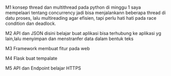 M1 konsep thread dan multithread pada python
di minggu 1 saya mempelaari tentang concurrency jadi bisa menjalankann beberapa thread di datu proses, lalu multireading agar efisien, tapi perlu hati hati pada race condition dan deadlock.

M2 API dan JSON
disini belajar buat aplikasi bisa terhubung ke aplikasi yg lain,lalu menyimpan dan menstranfer data dalam bentuk teks

M3 Framework
membuat fitur pada web

M4 Flask
buat tempalate

M5 API dan Endpoint
belajar HTTPS

